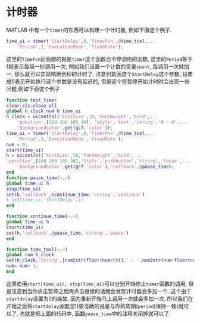 # 计时器

MATLAB 中有一个`timer`的东西可以构建一个计时器, 例如下面这个例子.
```matlab
time_ui = timer('StartDelay',0,'TimerFcn',@time_tool,...
    'Period',1,'ExecutionMode','fixedRate');
```
这里的`TimeFcn`后面跟的就是`timer`这个函数会不停调用的函数, 这里的`Period`等于1就表示每隔一秒调用一次, 例如我们设置一个计数的变量`count`, 每调用一次就加一, 那么就可以实现精确到秒的计时了. 注意到前面这个`StartDeley`这个参数, 设置成0表示开始执行这个参数是没有延迟的, 但是这个在暂停开始计时时会出现一些问题.例如下面这个例子
```matlab
function test_timer
clear;clc;close all
global h_clock num h time_ui
h_clock = uicontrol('FontSize',18,'FontWeight','bold',...
    'position',[200 300 105 30], 'Style','text','string','0 : 0',...
    'BackgroundColor',get(gcf,'color'));
time_ui = timer('StartDelay',0,'TimerFcn',@time_tool,...
    'Period',1,'ExecutionMode','fixedRate');
num = 0;
start(time_ui)
h = uicontrol('FontSize',18,'FontWeight','bold',...
'position',[100 200 105 30],'Style','pushbutton','string','Pause',...
    'BackgroundColor',get(gcf,'color'),'callback',@pause_time);
end
function pause_time(~,~)
global time_ui h
stop(time_ui)
set(h,'callback',@continue_time,'string','continue')
% set(time_ui,'StartDelay',1)
end

function continue_time(~,~)
global time_ui h
start(time_ui)
set(h,'callback',@pause_time,'string','pause')
end

function time_tool(~,~)
global num h_clock
set(h_clock,'String',[num2str(floor(num/60)),' : ',num2str(num-floor(num/60)*60)])
num= num+ 1;
end
```
这里使用`start(time_ui), stop(time_ui)`可以分别开始停止`timer`函数的调用, 但是注意到当你点击暂停之后再点击继续的话就会发现计时器会多加一个. 这个由于`startdelay`设置为0的缘故, 因为重新开始马上调用一次就会多加一次, 所以我们在开始之后将`startdelay`设置回1(更准确的说是与你的周期(`period`)保持一致)就可以了, 也就是把上面的代码中, 函数`pause_time`中的注释关闭掉就可以了.
